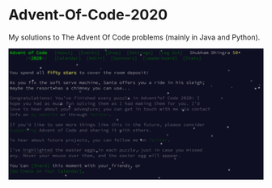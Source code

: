 # Advent-Of-Code-2020
My solutions to The Advent Of Code problems (mainly in Java and Python).

<img src="https://github.com/shubhamdhingra38/Advent-Of-Code-2020/blob/master/Screenshot.PNG"/>
